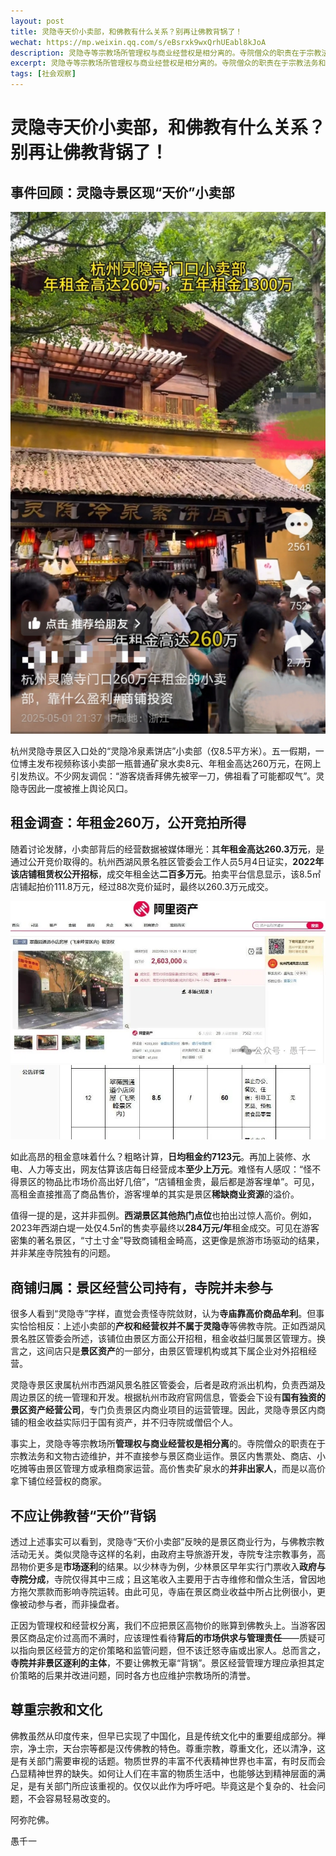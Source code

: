 ```yaml
---
layout: post
title: 灵隐寺天价小卖部，和佛教有什么关系？别再让佛教背锅了！
wechat: https://mp.weixin.qq.com/s/eBsrxk9wxQrhUEabl8kJoA
description: 灵隐寺等宗教场所管理权与商业经营权是相分离的。寺院僧众的职责在于宗教法务和文物古迹维护，并不直接参与景区商业运作。景区内售票处、商店、小吃摊等由景区管理方或承租商家运营。
excerpt: 灵隐寺等宗教场所管理权与商业经营权是相分离的。寺院僧众的职责在于宗教法务和文物古迹维护，并不直接参与景区商业运作。景区内售票处、商店、小吃摊等由景区管理方或承租商家运营。
tags: [社会观察]
---
```


# 灵隐寺天价小卖部，和佛教有什么关系？别再让佛教背锅了！

## 事件回顾：灵隐寺景区现“天价”小卖部

![灵隐寺景区现“天价”小卖部](../images/2025-05-05-12-44-15.png)

杭州灵隐寺景区入口处的“灵隐冷泉素饼店”小卖部（仅8.5平方米）。五一假期，一位博主发布视频称该小卖部一瓶普通矿泉水卖8元、年租金高达260万元，在网上引发热议。不少网友调侃：“游客烧香拜佛先被宰一刀，佛祖看了可能都叹气”。灵隐寺因此一度被推上舆论风口。

## 租金调查：年租金260万，公开竞拍所得

随着讨论发酵，小卖部背后的经营数据被媒体曝光：其**年租金高达260.3万元**，是通过公开竞价取得的。杭州西湖风景名胜区管委会工作人员5月4日证实，**2022年该店铺租赁权公开招标**，成交年租金达**二百多万元**。拍卖平台信息显示，该8.5㎡店铺起拍价111.8万元，经过88次竞价延时，最终以260.3万元成交。

![拍卖平台1](../images/2025-05-05-16-54-49.png)
![拍卖平台2](../images/2025-05-05-12-44-39.png)


如此高昂的租金意味着什么？粗略计算，**日均租金约7123元**。再加上装修、水电、人力等支出，网友估算该店每日经营成本**至少上万元**。难怪有人感叹：“怪不得景区的物品比市场价高出好几倍”，“店铺租金贵，最后都是游客埋单”。可见，高租金直接推高了商品售价，游客埋单的其实是景区**稀缺商业资源**的溢价。

值得一提的是，这并非孤例。**西湖景区其他热门点位**也拍出过惊人高价。例如，2023年西湖白堤一处仅4.5㎡的售卖亭最终以**284万元/年**租金成交。可见在游客密集的著名景区，“寸土寸金”导致商铺租金畸高，这更像是旅游市场驱动的结果，并非某座寺院独有的问题。

## 商铺归属：景区经营公司持有，寺院并未参与

很多人看到“灵隐寺”字样，直觉会责怪寺院敛财，认为**寺庙靠高价商品牟利**。但事实恰恰相反：上述小卖部的**产权和经营权并不属于灵隐寺**等佛教寺院。正如西湖风景名胜区管委会所述，该铺位由景区方面公开招租，租金收益归属景区管理方。换言之，这间店只是**景区资产**的一部分，由景区管理机构或其下属企业对外招租经营。

灵隐寺景区隶属杭州市西湖风景名胜区管委会，后者是政府派出机构，负责西湖及周边景区的统一管理和开发。根据杭州市政府官网信息，管委会下设有**国有独资的景区资产经营公司**，专门负责景区内商业项目的运营管理。因此，灵隐寺景区内商铺的租金收益实际归于国有资产，并不归寺院或僧侣个人。

事实上，灵隐寺等宗教场所**管理权与商业经营权是相分离**的。寺院僧众的职责在于宗教法务和文物古迹维护，并不直接参与景区商业运作。景区内售票处、商店、小吃摊等由景区管理方或承租商家运营。高价售卖矿泉水的**并非出家人**，而是以高价拿下铺位经营权的商家。

## 不应让佛教替“天价”背锅

透过上述事实可以看到，灵隐寺“天价小卖部”反映的是景区商业行为，与佛教宗教活动无关。类似灵隐寺这样的名刹，由政府主导旅游开发，寺院专注宗教事务，高昂物价更多是**市场逐利**的结果。以少林寺为例，少林景区早年实行门票收入**政府与寺院分成**，寺院仅得其中三成；且这笔收入主要用于古寺维修和僧众生活，曾因地方拖欠票款而影响寺院运转。由此可见，寺庙在景区商业收益中所占比例很小，更像被动参与者，而非操盘者。

正因为管理权和经营权分离，我们不应把景区高物价的账算到佛教头上。当游客因景区商品定价过高而不满时，应该理性看待**背后的市场供求与管理责任**——质疑可以指向景区经营方的定价策略和监管问题，但不该迁怒寺庙或出家人。总而言之，**寺院并非景区逐利的主体**，不要让佛教无辜“背锅”。景区经营管理方理应承担其定价策略的后果并改进问题，同时各方也应维护宗教场所的清誉。

## 尊重宗教和文化

佛教虽然从印度传来，但早已实现了中国化，且是传统文化中的重要组成部分。禅宗，净土宗，天台宗等都是汉传佛教的特色。尊重宗教，尊重文化，还以清净，这是有关部门需要审视的话题。物质世界的丰富不代表精神世界也丰富，有时反而会凸显精神世界的缺失。如何让人们在丰富的物质生活中，也能够达到精神层面的满足，是有关部门所应该重视的。仅仅以此作为呼吁吧。毕竟这是个复杂的、社会问题，不会容易轻易改变的。


阿弥陀佛。

愚千一

